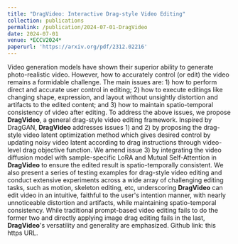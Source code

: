 ```yaml
---
title: "DragVideo: Interactive Drag-style Video Editing"
collection: publications
permalink: /publication/2024-07-01-DragVideo
date: 2024-07-01
venue: *ECCV2024*
paperurl: 'https://arxiv.org/pdf/2312.02216'
---
```


Video generation models have shown their superior ability to generate photo-realistic video. However, how to accurately control (or edit) the video remains a formidable challenge. The main issues are: 1) how to perform direct and accurate user control in editing; 2) how to execute editings like changing shape, expression, and layout without unsightly distortion and artifacts to the edited content; and 3) how to maintain spatio-temporal consistency of video after editing. To address the above issues, we propose **DragVideo**, a general drag-style video editing framework. Inspired by DragGAN, **DragVideo** addresses issues 1) and 2) by proposing the drag-style video latent optimization method which gives desired control by updating noisy video latent according to drag instructions through video-level drag objective function. We amend issue 3) by integrating the video diffusion model with sample-specific LoRA and Mutual Self-Attention in **DragVideo** to ensure the edited result is spatio-temporally consistent. We also present a series of testing examples for drag-style video editing and conduct extensive experiments across a wide array of challenging editing tasks, such as motion, skeleton editing, etc, underscoring **DragVideo** can edit video in an intuitive, faithful to the user's intention manner, with nearly unnoticeable distortion and artifacts, while maintaining spatio-temporal consistency. While traditional prompt-based video editing fails to do the former two and directly applying image drag editing fails in the last, **DragVideo**'s versatility and generality are emphasized. Github link: this https URL.
